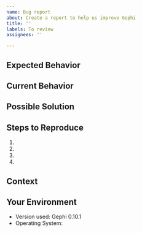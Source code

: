 ```yaml
---
name: Bug report
about: Create a report to help us improve Gephi
title: ''
labels: To review
assignees: ''

---
```


<!-- Want to try the latest development version and see if the issue persists? Check https://github.com/gephi/gephi?tab=readme-ov-file#development-builds -->

## Expected Behavior

## Current Behavior

## Possible Solution

<!--- Not obligatory, but suggest a fix/reason for the bug -->

## Steps to Reproduce

1.
2.
3.
4.

## Context

<!--- How has this issue affected you? What are you trying to accomplish? -->

## Your Environment

* Version used: Gephi 0.10.1
* Operating System: 

<!--- Or preferably, include a copy of your messages.log file in your user directory (see https://github.com/gephi/gephi/wiki/Troubleshooting) -->

